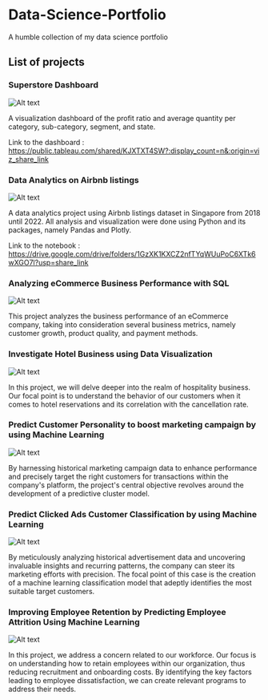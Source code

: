 # Data-Science-Portfolio
A humble collection of my data science portfolio

## List of projects

### Superstore Dashboard

![Alt text](https://img.freepik.com/free-vector/scene-beautiful-cityscape-with-hight-building-shop-street-with-park_1150-48968.jpg?w=2000)

A visualization dashboard of the profit ratio and average quantity per category, sub-category, segment, and state.

Link to the dashboard : https://public.tableau.com/shared/KJXTXT4SW?:display_count=n&:origin=viz_share_link

### Data Analytics on Airbnb listings

![Alt text](https://img.freepik.com/premium-vector/fragment-urban-landscape-with-hotel-buildings-standing-along-city-road-color-background-flat-vector-illustration_1284-75269.jpg)

A data analytics project using Airbnb listings dataset in Singapore from 2018 until 2022. All analysis and visualization were done using Python and its packages, namely Pandas and Plotly.

Link to the notebook : https://drive.google.com/drive/folders/1GzXK1KXCZ2nfTYqWUuPoC6XTk6wXGO7l?usp=share_link

### Analyzing eCommerce Business Performance with SQL

![Alt text](https://images.pond5.com/mobile-shopping-e-commerce-online-088356597_prevstill.jpeg)

This project analyzes the business performance of an eCommerce company, taking into consideration several business metrics, namely customer growth, product quality, and payment methods.

### Investigate Hotel Business using Data Visualization

![Alt text](https://img.freepik.com/free-vector/swimming-pool-hotel-resort-outdoors_33099-1697.jpg?w=996&t=st=1696552800~exp=1696553400~hmac=a46aa563c8103b4ed02f6adea6f240454d39da533d0e7bbd47fc39a6fae59c2f)

In this project, we will delve deeper into the realm of hospitality business. Our focal point is to understand the behavior of our customers when it comes to hotel reservations and its correlation with the cancellation rate.

### Predict Customer Personality to boost marketing campaign by using Machine Learning

![Alt text](https://t3.ftcdn.net/jpg/01/82/13/22/360_F_182132265_N75J5jYjRyO8Buom4qciLphblh6GKdTY.jpg)

By harnessing historical marketing campaign data to enhance performance and precisely target the right customers for transactions within the company's platform, the project's central objective revolves around the development of a predictive cluster model.

### Predict Clicked Ads Customer Classification by using Machine Learning

![Alt text](https://darvideo.tv/wp-content/uploads/2021/10/Animation-advertisements.jpg)

By meticulously analyzing historical advertisement data and uncovering invaluable insights and recurring patterns, the company can steer its marketing efforts with precision. The focal point of this case is the creation of a machine learning classification model that adeptly identifies the most suitable target customers.

### Improving Employee Retention by Predicting Employee Attrition Using Machine Learning

![Alt text](https://t4.ftcdn.net/jpg/02/63/38/55/360_F_263385574_H7SxVE8PwEY6p3Ur32MI4CsdgwXhEoaM.jpg)

In this project, we address a concern related to our workforce. Our focus is on understanding how to retain employees within our organization, thus reducing recruitment and onboarding costs. By identifying the key factors leading to employee dissatisfaction, we can create relevant programs to address their needs.
